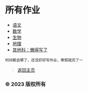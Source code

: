 # 所有作业
- [语文](https://zhs141.github.io/homework/eight_han/yvwen.html)
- [数学](https://zhs141.github.io/homework/eight_han/shuxue.html)
- [生物](https://zhs141.github.io/homework/eight_han/shengwu.html)
- [地理](https://zhs141.github.io/homework/eight_han/dili.html)
- [其他科：懒得写了](https://zhs141.github.io/homework/eight_han)
>

    时间都去哪了，还没好好写作业，寒假就完了～


>[返回主页](https://zhs141.github.io/homework)

### © 2023 版权所有
